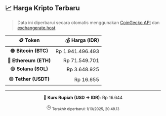 

<!-- HARGA_KRIPTO -->
## 📈 Harga Kripto Terbaru

> Data ini diperbarui secara otomatis menggunakan [CoinGecko API](https://www.coingecko.com/) dan [exchangerate.host](https://exchangerate.host/)

<div align="center">

| 🪙 Token | 💰 Harga (IDR) |
|:------:|---------------:|
| 🟠 **Bitcoin (BTC)**   | Rp 1.941.496.493 |
| 🔵 **Ethereum (ETH)**  | Rp 71.549.701 |
| 🟣 **Solana (SOL)**    | Rp 3.648.925 |
| 🟢 **Tether (USDT)**   | Rp 16.655 |

---

💱 **Kurs Rupiah (USD → IDR)**: Rp 16.644

🕒 <sub>Terakhir diperbarui: 1/10/2025, 20.49.13</sub>

</div>
<!-- /HARGA_KRIPTO -->